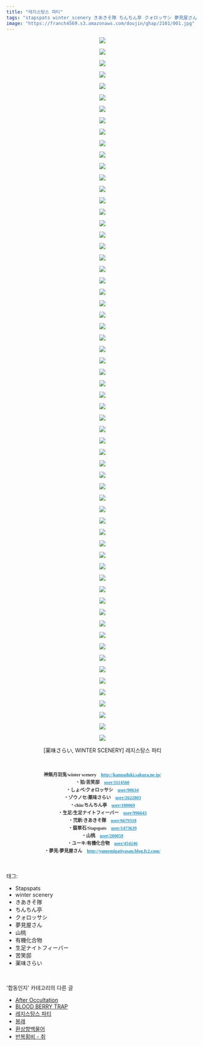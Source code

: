 ```yaml
---
title: "레지스탕스 파티"
tags: "stapspats winter_scenery きあきそ隊 ちんちん亭 クォロッサシ 夢見屋さん 山桃 有機化合物 生足ナイトフィーバー 苦笑邸 薬味さらい winter_scenery 합동인지 장르_시리어스"
image: "https://franch4569.s3.amazonaws.com/doujin/ghap/2101/001.jpg"
---
```

<div class="article">
<p style="text-align: center; clear: none; float: none;"><img src="{{ site.imgserver2 }}/ghap/2101/001.jpg"/></p>
<p style="text-align: center; clear: none; float: none;"><img src="{{ site.imgserver2 }}/ghap/2101/002.jpg"/></p>
<p style="text-align: center; clear: none; float: none;"><img src="{{ site.imgserver2 }}/ghap/2101/003.jpg"/></p>
<p style="text-align: center; clear: none; float: none;"><img src="{{ site.imgserver2 }}/ghap/2101/004.jpg"/></p>
<p style="text-align: center; clear: none; float: none;"><img src="{{ site.imgserver2 }}/ghap/2101/005.jpg"/></p>
<p style="text-align: center; clear: none; float: none;"><img src="{{ site.imgserver2 }}/ghap/2101/006.jpg"/></p>
<p style="text-align: center; clear: none; float: none;"><img src="{{ site.imgserver2 }}/ghap/2101/007.jpg"/></p>
<p style="text-align: center; clear: none; float: none;"><img src="{{ site.imgserver2 }}/ghap/2101/008.jpg"/></p>
<p style="text-align: center; clear: none; float: none;"><img src="{{ site.imgserver2 }}/ghap/2101/009.jpg"/></p>
<p style="text-align: center; clear: none; float: none;"><img src="{{ site.imgserver2 }}/ghap/2101/010.jpg"/></p>
<p style="text-align: center; clear: none; float: none;"><img src="{{ site.imgserver2 }}/ghap/2101/011.jpg"/></p>
<p style="text-align: center; clear: none; float: none;"><img src="{{ site.imgserver2 }}/ghap/2101/012.jpg"/></p>
<p style="text-align: center; clear: none; float: none;"><img src="{{ site.imgserver2 }}/ghap/2101/013.jpg"/></p>
<p style="text-align: center; clear: none; float: none;"><img src="{{ site.imgserver2 }}/ghap/2101/014.jpg"/></p>
<p style="text-align: center; clear: none; float: none;"><img src="{{ site.imgserver2 }}/ghap/2101/015.jpg"/></p>
<p style="text-align: center; clear: none; float: none;"><img src="{{ site.imgserver2 }}/ghap/2101/016.jpg"/></p>
<p style="text-align: center; clear: none; float: none;"><img src="{{ site.imgserver2 }}/ghap/2101/017.jpg"/></p>
<p style="text-align: center; clear: none; float: none;"><img src="{{ site.imgserver2 }}/ghap/2101/018.jpg"/></p>
<p style="text-align: center; clear: none; float: none;"><img src="{{ site.imgserver2 }}/ghap/2101/019.jpg"/></p>
<p style="text-align: center; clear: none; float: none;"><img src="{{ site.imgserver2 }}/ghap/2101/020.jpg"/></p>
<p style="text-align: center; clear: none; float: none;"><img src="{{ site.imgserver2 }}/ghap/2101/021.jpg"/></p>
<p style="text-align: center; clear: none; float: none;"><img src="{{ site.imgserver2 }}/ghap/2101/022.jpg"/></p>
<p style="text-align: center; clear: none; float: none;"><img src="{{ site.imgserver2 }}/ghap/2101/023.jpg"/></p>
<p style="text-align: center; clear: none; float: none;"><img src="{{ site.imgserver2 }}/ghap/2101/024.jpg"/></p>
<p style="text-align: center; clear: none; float: none;"><img src="{{ site.imgserver2 }}/ghap/2101/025.jpg"/></p>
<p style="text-align: center; clear: none; float: none;"><img src="{{ site.imgserver2 }}/ghap/2101/026.jpg"/></p>
<p style="text-align: center; clear: none; float: none;"><img src="{{ site.imgserver2 }}/ghap/2101/027.jpg"/></p>
<p style="text-align: center; clear: none; float: none;"><img src="{{ site.imgserver2 }}/ghap/2101/028.jpg"/></p>
<p style="text-align: center; clear: none; float: none;"><img src="{{ site.imgserver2 }}/ghap/2101/029.jpg"/></p>
<p style="text-align: center; clear: none; float: none;"><img src="{{ site.imgserver2 }}/ghap/2101/030.jpg"/></p>
<p style="text-align: center; clear: none; float: none;"><img src="{{ site.imgserver2 }}/ghap/2101/031.jpg"/></p>
<p style="text-align: center; clear: none; float: none;"><img src="{{ site.imgserver2 }}/ghap/2101/032.jpg"/></p>
<p style="text-align: center; clear: none; float: none;"><img src="{{ site.imgserver2 }}/ghap/2101/033.jpg"/></p>
<p style="text-align: center; clear: none; float: none;"><img src="{{ site.imgserver2 }}/ghap/2101/034.jpg"/></p>
<p style="text-align: center; clear: none; float: none;"><img src="{{ site.imgserver2 }}/ghap/2101/035.jpg"/></p>
<p style="text-align: center; clear: none; float: none;"><img src="{{ site.imgserver2 }}/ghap/2101/036.jpg"/></p>
<p style="text-align: center; clear: none; float: none;"><img src="{{ site.imgserver2 }}/ghap/2101/037.jpg"/></p>
<p style="text-align: center; clear: none; float: none;"><img src="{{ site.imgserver2 }}/ghap/2101/038.jpg"/></p>
<p style="text-align: center; clear: none; float: none;"><img src="{{ site.imgserver2 }}/ghap/2101/039.jpg"/></p>
<p style="text-align: center; clear: none; float: none;"><img src="{{ site.imgserver2 }}/ghap/2101/040.jpg"/></p>
<p style="text-align: center; clear: none; float: none;"><img src="{{ site.imgserver2 }}/ghap/2101/041.jpg"/></p>
<p style="text-align: center; clear: none; float: none;"><img src="{{ site.imgserver2 }}/ghap/2101/042.jpg"/></p>
<p style="text-align: center; clear: none; float: none;"><img src="{{ site.imgserver2 }}/ghap/2101/043.jpg"/></p>
<p style="text-align: center; clear: none; float: none;"><img src="{{ site.imgserver2 }}/ghap/2101/044.jpg"/></p>
<p style="text-align: center; clear: none; float: none;"><img src="{{ site.imgserver2 }}/ghap/2101/045.jpg"/></p>
<p style="text-align: center; clear: none; float: none;"><img src="{{ site.imgserver2 }}/ghap/2101/046.jpg"/></p>
<p style="text-align: center; clear: none; float: none;"><img src="{{ site.imgserver2 }}/ghap/2101/047.jpg"/></p>
<p style="text-align: center; clear: none; float: none;"><img src="{{ site.imgserver2 }}/ghap/2101/048.jpg"/></p>
<p style="text-align: center; clear: none; float: none;"><img src="{{ site.imgserver2 }}/ghap/2101/049.jpg"/></p>
<p style="text-align: center; clear: none; float: none;"><img src="{{ site.imgserver2 }}/ghap/2101/050.jpg"/></p>
<p style="text-align: center; clear: none; float: none;"><img src="{{ site.imgserver2 }}/ghap/2101/051.jpg"/></p>
<p style="text-align: center; clear: none; float: none;"><img src="{{ site.imgserver2 }}/ghap/2101/052.jpg"/></p>
<p style="text-align: center; clear: none; float: none;"><img src="{{ site.imgserver2 }}/ghap/2101/053.jpg"/></p>
<p style="text-align: center; clear: none; float: none;"><img src="{{ site.imgserver2 }}/ghap/2101/054.jpg"/></p>
<p style="text-align: center; clear: none; float: none;"><img src="{{ site.imgserver2 }}/ghap/2101/055.jpg"/></p>
<p style="text-align: center; clear: none; float: none;"><img src="{{ site.imgserver2 }}/ghap/2101/056.jpg"/></p>
<p style="text-align: center; clear: none; float: none;"><img src="{{ site.imgserver2 }}/ghap/2101/057.jpg"/></p>
<p style="text-align: center; clear: none; float: none;"><img src="{{ site.imgserver2 }}/ghap/2101/058.jpg"/></p>
<p style="text-align: center; clear: none; float: none;"><img src="{{ site.imgserver2 }}/ghap/2101/059.jpg"/></p>
<p style="text-align: center; clear: none; float: none;"><img src="{{ site.imgserver2 }}/ghap/2101/060.jpg"/></p>
<p style="text-align: center; clear: none; float: none;"><img src="{{ site.imgserver2 }}/ghap/2101/061.jpg"/></p>
<p style="text-align: center; clear: none; float: none;"><img src="{{ site.imgserver2 }}/ghap/2101/062.jpg"/></p>
<p style="text-align: center; clear: none; float: none;">[薬味さらい, WINTER SCENERY] 레지스탕스 파티</p>
<p style="text-align: center; clear: none; float: none;"><br/></p>
<p style="text-align: center; clear: none; float: none;"><b><span style="color: rgb(51, 51, 51); font-family: Gulim, 굴림; font-size: 12px; line-height: 20px; text-align: start;">神無月羽兎/winter scenery　</span><a href="http://www.pixiv.net/jump.php?http%3A%2F%2Fkannaduki.sakura.ne.jp%2F" style='margin: 0px; padding: 0px; border: 0px; font-variant-numeric: inherit; font-stretch: inherit; line-height: 20px; font-family: "Helvetica Neue", arial, "Hiragino Kaku Gothic ProN", Meiryo, sans-serif; font-size: 12px; vertical-align: baseline; color: rgb(37, 143, 184); text-align: start;' target="_blank"><span style="font-family: Gulim, 굴림;">http://kannaduki.sakura.ne.jp/</span></a><br style='color: rgb(51, 51, 51); font-family: "Helvetica Neue", arial, "Hiragino Kaku Gothic ProN", Meiryo, sans-serif; font-size: 12px; line-height: 20px; text-align: start;'/><span style="color: rgb(51, 51, 51); font-family: Gulim, 굴림; font-size: 12px; line-height: 20px; text-align: start;">・狛/苦笑邸</span><span style="color: rgb(51, 51, 51); font-family: Gulim, 굴림; font-size: 12px; line-height: 20px; text-align: start;">　</span><span style='margin: 0px; padding: 0px; border: 0px; font-variant-numeric: inherit; font-stretch: inherit; line-height: 20px; font-family: "Helvetica Neue", arial, "Hiragino Kaku Gothic ProN", Meiryo, sans-serif; font-size: 12px; vertical-align: baseline; color: rgb(51, 51, 51); text-align: start;'><a href="http://www.pixiv.net/member.php?id=1114560" style="margin: 0px; padding: 0px; border: 0px; font-style: inherit; font-variant: inherit; font-stretch: inherit; line-height: inherit; font-family: inherit; vertical-align: baseline; color: rgb(37, 143, 184);"><span style="font-family: Gulim, 굴림;">user/1114560</span></a></span><br style='color: rgb(51, 51, 51); font-family: "Helvetica Neue", arial, "Hiragino Kaku Gothic ProN", Meiryo, sans-serif; font-size: 12px; line-height: 20px; text-align: start;'/><span style="color: rgb(51, 51, 51); font-family: Gulim, 굴림; font-size: 12px; line-height: 20px; text-align: start;">・しょぺ/クォロッサシ</span><span style="color: rgb(51, 51, 51); font-family: Gulim, 굴림; font-size: 12px; line-height: 20px; text-align: start;">　</span><span style='margin: 0px; padding: 0px; border: 0px; font-variant-numeric: inherit; font-stretch: inherit; line-height: 20px; font-family: "Helvetica Neue", arial, "Hiragino Kaku Gothic ProN", Meiryo, sans-serif; font-size: 12px; vertical-align: baseline; color: rgb(51, 51, 51); text-align: start;'><a href="http://www.pixiv.net/member.php?id=90634" style="margin: 0px; padding: 0px; border: 0px; font-style: inherit; font-variant: inherit; font-stretch: inherit; line-height: inherit; font-family: inherit; vertical-align: baseline; color: rgb(37, 143, 184);"><span style="font-family: Gulim, 굴림;">user/90634</span></a></span><br style='color: rgb(51, 51, 51); font-family: "Helvetica Neue", arial, "Hiragino Kaku Gothic ProN", Meiryo, sans-serif; font-size: 12px; line-height: 20px; text-align: start;'/><span style="color: rgb(51, 51, 51); font-family: Gulim, 굴림; font-size: 12px; line-height: 20px; text-align: start;">・ゾウノセ/薬味さらい　</span><span style='margin: 0px; padding: 0px; border: 0px; font-variant-numeric: inherit; font-stretch: inherit; line-height: 20px; font-family: "Helvetica Neue", arial, "Hiragino Kaku Gothic ProN", Meiryo, sans-serif; font-size: 12px; vertical-align: baseline; color: rgb(51, 51, 51); text-align: start;'><a href="http://www.pixiv.net/member.php?id=2622803" style="margin: 0px; padding: 0px; border: 0px; font-style: inherit; font-variant: inherit; font-stretch: inherit; line-height: inherit; font-family: inherit; vertical-align: baseline; color: rgb(37, 143, 184);"><span style="font-family: Gulim, 굴림;">user/2622803</span></a></span><br style='color: rgb(51, 51, 51); font-family: "Helvetica Neue", arial, "Hiragino Kaku Gothic ProN", Meiryo, sans-serif; font-size: 12px; line-height: 20px; text-align: start;'/><span style="color: rgb(51, 51, 51); font-family: Gulim, 굴림; font-size: 12px; line-height: 20px; text-align: start;">・chin/ちんちん亭　</span><span style='margin: 0px; padding: 0px; border: 0px; font-variant-numeric: inherit; font-stretch: inherit; line-height: 20px; font-family: "Helvetica Neue", arial, "Hiragino Kaku Gothic ProN", Meiryo, sans-serif; font-size: 12px; vertical-align: baseline; color: rgb(51, 51, 51); text-align: start;'><a href="http://www.pixiv.net/member.php?id=100069" style="margin: 0px; padding: 0px; border: 0px; font-style: inherit; font-variant: inherit; font-stretch: inherit; line-height: inherit; font-family: inherit; vertical-align: baseline; color: rgb(37, 143, 184);"><span style="font-family: Gulim, 굴림;">user/100069</span></a></span><br style='color: rgb(51, 51, 51); font-family: "Helvetica Neue", arial, "Hiragino Kaku Gothic ProN", Meiryo, sans-serif; font-size: 12px; line-height: 20px; text-align: start;'/><span style="color: rgb(51, 51, 51); font-family: Gulim, 굴림; font-size: 12px; line-height: 20px; text-align: start;">・生足/生足ナイトフィーバー　</span><span style='margin: 0px; padding: 0px; border: 0px; font-variant-numeric: inherit; font-stretch: inherit; line-height: 20px; font-family: "Helvetica Neue", arial, "Hiragino Kaku Gothic ProN", Meiryo, sans-serif; font-size: 12px; vertical-align: baseline; color: rgb(51, 51, 51); text-align: start;'><a href="http://www.pixiv.net/member.php?id=996643" style="margin: 0px; padding: 0px; border: 0px; font-style: inherit; font-variant: inherit; font-stretch: inherit; line-height: inherit; font-family: inherit; vertical-align: baseline; color: rgb(37, 143, 184);"><span style="font-family: Gulim, 굴림;">user/996643</span></a></span><br style='color: rgb(51, 51, 51); font-family: "Helvetica Neue", arial, "Hiragino Kaku Gothic ProN", Meiryo, sans-serif; font-size: 12px; line-height: 20px; text-align: start;'/><span style="color: rgb(51, 51, 51); font-family: Gulim, 굴림; font-size: 12px; line-height: 20px; text-align: start;">・弐新/きあきそ隊　</span><span style='margin: 0px; padding: 0px; border: 0px; font-variant-numeric: inherit; font-stretch: inherit; line-height: 20px; font-family: "Helvetica Neue", arial, "Hiragino Kaku Gothic ProN", Meiryo, sans-serif; font-size: 12px; vertical-align: baseline; color: rgb(51, 51, 51); text-align: start;'><a href="http://www.pixiv.net/member.php?id=6679318" style="margin: 0px; padding: 0px; border: 0px; font-style: inherit; font-variant: inherit; font-stretch: inherit; line-height: inherit; font-family: inherit; vertical-align: baseline; color: rgb(37, 143, 184);"><span style="font-family: Gulim, 굴림;">user/6679318</span></a></span><br style='color: rgb(51, 51, 51); font-family: "Helvetica Neue", arial, "Hiragino Kaku Gothic ProN", Meiryo, sans-serif; font-size: 12px; line-height: 20px; text-align: start;'/><span style="color: rgb(51, 51, 51); font-family: Gulim, 굴림; font-size: 12px; line-height: 20px; text-align: start;">・翡翠石/Stapspats　</span><span style='margin: 0px; padding: 0px; border: 0px; font-variant-numeric: inherit; font-stretch: inherit; line-height: 20px; font-family: "Helvetica Neue", arial, "Hiragino Kaku Gothic ProN", Meiryo, sans-serif; font-size: 12px; vertical-align: baseline; color: rgb(51, 51, 51); text-align: start;'><a href="http://www.pixiv.net/member.php?id=1473639" style="margin: 0px; padding: 0px; border: 0px; font-style: inherit; font-variant: inherit; font-stretch: inherit; line-height: inherit; font-family: inherit; vertical-align: baseline; color: rgb(37, 143, 184);"><span style="font-family: Gulim, 굴림;">user/1473639</span></a></span><br style='color: rgb(51, 51, 51); font-family: "Helvetica Neue", arial, "Hiragino Kaku Gothic ProN", Meiryo, sans-serif; font-size: 12px; line-height: 20px; text-align: start;'/><span style="color: rgb(51, 51, 51); font-family: Gulim, 굴림; font-size: 12px; line-height: 20px; text-align: start;">・山桃　</span><span style='margin: 0px; padding: 0px; border: 0px; font-variant-numeric: inherit; font-stretch: inherit; line-height: 20px; font-family: "Helvetica Neue", arial, "Hiragino Kaku Gothic ProN", Meiryo, sans-serif; font-size: 12px; vertical-align: baseline; color: rgb(51, 51, 51); text-align: start;'><a href="http://www.pixiv.net/member.php?id=200059" style="margin: 0px; padding: 0px; border: 0px; font-style: inherit; font-variant: inherit; font-stretch: inherit; line-height: inherit; font-family: inherit; vertical-align: baseline; color: rgb(37, 143, 184);"><span style="font-family: Gulim, 굴림;">user/200059</span></a></span><br style='color: rgb(51, 51, 51); font-family: "Helvetica Neue", arial, "Hiragino Kaku Gothic ProN", Meiryo, sans-serif; font-size: 12px; line-height: 20px; text-align: start;'/><span style="color: rgb(51, 51, 51); font-family: Gulim, 굴림; font-size: 12px; line-height: 20px; text-align: start;">・ユーキ/有機化合物　</span><span style='margin: 0px; padding: 0px; border: 0px; font-variant-numeric: inherit; font-stretch: inherit; line-height: 20px; font-family: "Helvetica Neue", arial, "Hiragino Kaku Gothic ProN", Meiryo, sans-serif; font-size: 12px; vertical-align: baseline; color: rgb(51, 51, 51); text-align: start;'><a href="http://www.pixiv.net/member.php?id=454246" style="margin: 0px; padding: 0px; border: 0px; font-style: inherit; font-variant: inherit; font-stretch: inherit; line-height: inherit; font-family: inherit; vertical-align: baseline; color: rgb(37, 143, 184);"><span style="font-family: Gulim, 굴림;">user/454246</span></a></span><br style='color: rgb(51, 51, 51); font-family: "Helvetica Neue", arial, "Hiragino Kaku Gothic ProN", Meiryo, sans-serif; font-size: 12px; line-height: 20px; text-align: start;'/><span style="color: rgb(51, 51, 51); font-family: Gulim, 굴림; font-size: 12px; line-height: 20px; text-align: start;">・夢見/夢見屋さん　</span><a href="http://www.pixiv.net/jump.php?http%3A%2F%2Fyumemigatiyasan.blog.fc2.com%2F" style='margin: 0px; padding: 0px; border: 0px; font-variant-numeric: inherit; font-stretch: inherit; line-height: 20px; font-family: "Helvetica Neue", arial, "Hiragino Kaku Gothic ProN", Meiryo, sans-serif; font-size: 12px; vertical-align: baseline; color: rgb(37, 143, 184); text-align: start;' target="_blank"><span style="font-family: Gulim, 굴림;">http://yumemigatiyasan.blog.fc2.com/</span></a></b></p>
</div><br/>
<div class="tagTrail">
<p>태그: </p>
<ul>
<li>Stapspats</li>
<li>winter scenery</li>
<li>きあきそ隊</li>
<li>ちんちん亭</li>
<li>クォロッサシ</li>
<li>夢見屋さん</li>
<li>山桃</li>
<li>有機化合物</li>
<li>生足ナイトフィーバー</li>
<li>苦笑邸</li>
<li>薬味さらい</li>
</ul>
</div><br/>
<div class="another">
<p>'합동인지' 카테고리의 다른 글</p>
<ul>
<li><a href="/ghap_2143">After Occultation</a></li>
<li><a href="/ghap_2124">BLOOD BERRY TRAP</a></li>
<li><a href="/ghap_2101">레지스탕스 파티</a></li>
<li><a href="/ghap_2075">봉래</a></li>
<li><a href="/ghap_2061">환상향백물어</a></li>
<li><a href="/ghap_2044">반복횡비 - 취</a></li>
</ul>
</div><br/>
<div class="cb_module cb_fluid">
<div class="cb_wrt cb_profile">
</div><!-- commentList close -->
</div><br/>
